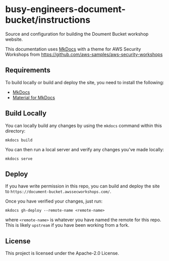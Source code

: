 # busy-engineers-document-bucket/instructions

Source and configuration for building the Doument Bucket workshop website.

This documentation uses [MkDocs](https://www.mkdocs.org/) with a theme for AWS Security
Workshops from https://github.com/aws-samples/aws-security-workshops

## Requirements

To build locally or build and deploy the site, you need to install the following:

- [MkDocs](https://www.mkdocs.org/)
- [Material for MkDocs](https://squidfunk.github.io/mkdocs-material/)

## Build Locally

You can locally build any changes by using the `mkdocs` command within this directory:

```
mkdocs build
```

You can then run a local server and verify any changes you've made locally:

```
mkdocs serve
```

## Deploy

If you have write permission in this repo, you can build and deploy the site to
`https://document-bucket.awssecworkshops.com/`.

Once you have verified your changes, just run:

```
mkdocs gh-deploy --remote-name <remote-name>
````

where `<remote-name>` is whatever you have named the remote for this repo.
This is likely `upstream` if you have been working from a fork.

## License

This project is licensed under the Apache-2.0 License.

